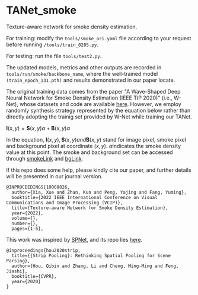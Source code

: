 # TANet_smoke
Texture-aware network for smoke density estimation.

For training: modify the ```tools/smoke_ori.yaml``` file according to your request before running ```/tools/train_0205.py```.

For testing: run the file ```tools/test2.py```.

The updated models, metrics and other outputs are recorded in ```tools/run/smoke/backbone_name```, where the well-trained model ```(train_epoch_131.pth)``` and results demonstrated in our paper locate.


The original training data comes from the paper "A Wave-Shaped Deep Neural Network for Smoke Density Estimation (IEEE TIP 2020)" (i.e., W-Net), whose datasets and code are available [here](http://staff.ustc.edu.cn/~yfn/index.html). However, we employ randomly synthesis strategy represented by the equation below rather than directly adopting the trainig set provided by W-Net while training our TANet. 

$\boldsymbol{I}(x,y) = \boldsymbol{S}(x,y)\alpha + \boldsymbol{B}(x,y)\alpha$

In the equation, $\boldsymbol{I}(x,y), \boldsymbol{S}(x,y) and \boldsymbol{B}(x,y)$ stand for image pixel, smoke pixel and background pixel at coordinate $(x,y)$. $\alpha$indicates the smoke density value at this point. The smoke and background set can be accessed through [smokeLink](https://mega.nz/file/o4dQlRID#ilTHUkMamK4kEkk8Zygz-jIFWQ1-G8MzCIluMkY1RW0) and [bgLink](https://mega.nz/file/BoFB0DTS#eoc16GDy6o02gqlA7XJOPfCSO7K1bClnr6918tBUtbc).


If this repo does some help, please kindly cite our paper, and further details will be presented in our journal version.
```
@INPROCEEDINGS{10008826,
  author={Xia, Xue and Zhan, Kun and Peng, Yajing and Fang, Yuming},
  booktitle={2022 IEEE International Conference on Visual Communications and Image Processing (VCIP)}, 
  title={Texture-aware Network for Smoke Density Estimation}, 
  year={2022},
  volume={},
  number={},
  pages={1-5},
```


This work was inspired by [SPNet](https://ieeexplore.ieee.org/document/9157204), and its repo lies [here](https://github.com/houqb/SPNet).
```
@inproceedings{hou2020strip,
  title={{Strip Pooling}: Rethinking Spatial Pooling for Scene Parsing},
  author={Hou, Qibin and Zhang, Li and Cheng, Ming-Ming and Feng, Jiashi},
  booktitle={CVPR},
  year={2020}
}
```
